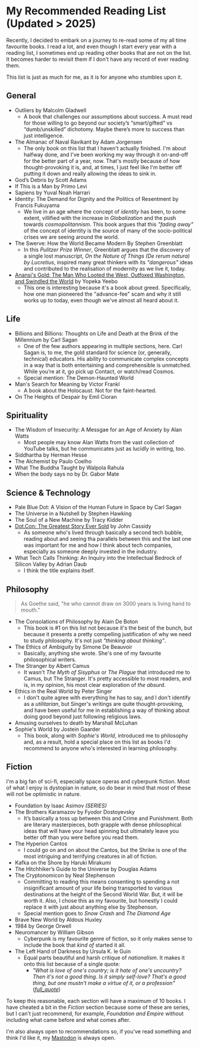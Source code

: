# My Recommended Reading List (Updated > 2025)

Recently, I decided to embark on a journey to re-read some of my all time favourite books. I read a lot, and even though I start every year with a reading list, I sometimes end up reading other books that are not on the list. It becomes harder to revisit them if I don't have any record of ever reading them.

This list is just as much for me, as it is for anyone who stumbles upon it.

## General

- Outliers by Malcolm Gladwell
  - A book that challenges our assumptions about success. A must read for those willing to go beyond our society’s “smart/gifted” vs “dumb/unskilled” dichotomy. Maybe there’s more to success than just intelligence.
- The Almanac of Naval Ravikant by Adam Jorgensen
  - The only book on this list that I haven't actually finished. I'm about halfway done, and I've been working my way through it on-and-off for the better part of a year, now. That's mostly because of how thought-provoking it is, and, at times, I just feel like I'm better off putting it down and really allowing the ideas to sink in.
- God’s Debris by Scott Adams
- If This is a Man by Primo Levi
- Sapiens by Yuval Noah Harrari
- Identity: The Demand for Dignity and the Politics of Resentment by Francis Fukuyama
  - We live in an age where the concept of _identity_ has been, to some extent, villified with the increase in _Globalization_ and the push towards _cosmopolitannism_. This book argues that this _"fading away"_ of the concept of identity is the source of many of the socio-political crises we are seeing around the world.
- The Swerve: How the World Became Modern By Stephen Greenblatt
  - In this _Pulitzer Prize Winner_, Greenblatt argues that the discovery of a single lost manuscript, _On the Nature of Things (De rerum natura) by Lucretius_, inspired many great thinkers with its _"dangerous"_ ideas and contributed to the realisation of modernity as we live it, today.
- [Anansi's Gold: The Man Who Looted the West, Outfoxed Washington, and Swindled the World](https://www.amazon.com/Anansis-Gold-Outfoxed-Washington-Swindled/dp/1635574730) by Yopeka Yeebo
  - This one is interesting because it's a book about greed. Specifically, how one man pioneered the "advance-fee" scam and why it still works up to today, even though we've almost all heard about it.

## Life

- Billions and Billions: Thoughts on Life and Death at the Brink of the Millennium by Carl Sagan
  - One of the few authors appearing in multiple sections, here. Carl Sagan is, to me, the gold standard for science (or, generally, technical) educators. His ability to communicate complex concepts in a way that is both entertaining and comprehensible is unmatched. While you’re at it, go pick up Contact, or watch/read Cosmos.
  - Special mention: The Demon-Haunted World
- Man's Search for Meaning by Victor Frankl
  - A book about the Holocaust. Not for the faint-hearted.
- On The Heights of Despair by Emil Cioran

## Spirituality

- The Wisdom of Insecurity: A Messgae for an Age of Anxiety by Alan Watts
  - Most people may know Alan Watts from the vast collection of YouTube talks, but he communicates just as lucidly in writing, too.
- Siddhartha by Herman Hesse
- The Alchemist by Paulo Coelho
- What The Buddha Taught by Walpola Rahula
- When the body says no by Dr. Gabor Mate

## Science & Technology

- Pale Blue Dot: A Vision of the Human Future in Space by Carl Sagan
- The Universe in a Nutshell by Stephen Hawking
- The Soul of a New Machine by Tracy Kidder
- [Dot.Con: The Greatest Story Ever Sold](https://www.amazon.com/Dot-Greatest-Story-Ever-Sold/dp/0060008806) by John Cassidy
  - As someone who's lived through basically a second tech bubble, reading about and seeing tha parallels between this and the last one was important for me and how I think about tech companies, especially as someone deeply invested in the industry.
- What Tech Calls Thinking: An Inquiry into the Intellectual Bedrock of Silicon Valley by Adrian Daub
  - I think the title explains itself.

## Philosophy

> As Goethe said, "he who cannot draw on 3000 years is living hand to mouth."

- The Consolations of Philosophy by Alain De Boton
  - This book is #1 on this list not because it's the best of the bunch, but because it presents a pretty compelling justification of why we need to study philosophy. It's not just _"thinking about thinking"_.
- The Ethics of Ambiguity by Simone De Beauvoir
  - Basically, anything she wrote. She's one of my favourite philosophical writers.
- The Stranger by Albert Camus
  - It wasn't _The Myth of Sisyphus_ or _The Plague_ that introduced me to Camus, but The Stranger. It's pretty accessible to most readers, and is, in my opinion, his most clear exploration of _the absurd_.
- Ethics in the Real World by Peter Singer
  - I don't quite agree with everything he has to say, and I don't identify as a _utilitarian_, but Singer's writings are quite thought-provoking, and have been useful for me in establishing a way of thinking about doing good beyond just following religious laws.
- Amusing ourselves to death by Marshall McLuhan
- Sophie's World by Jostein Gaarder
  - This book, along with _Sophie's World_, introduced me to philosophy and, as a result, hold a special place on this list as books I'd recommend to anyone who's interested in learning philosophy.

## Fiction

I'm a big fan of sci-fi, especially space operas and cyberpunk fiction. Most of what I enjoy is dystopian in nature, so do bear in mind that most of these will not be optimistic in nature.

- Foundation by Isaac Asimov _(SERIES)_
- The Brothers Karamazov by Fyodor Dostoyevsky
  - It’s basically a toss up between this and Crime and Punishment. Both are literary masterpieces, both grapple with dense philosophical ideas that will have your head spinning but ultimately leave you better off than you were before you read them.
- The Hyperion Cantos
  - I could go on and on about the Cantos, but the Shrike is one of the most intriguing and terrifying creatures in all of fiction.
- Kafka on the Shore by Haruki Mirakumi
- The Hitchhiker’s Guide to the Universe by Douglas Adams
- The Cryptonomicon by Neal Stephenson
  - Committing to reading this means consenting to spending a not insignificant amount of your life being transported to various destinations at the height of the Second World War. But, it will be worth it. Also, I chose this as my favourite, but honestly I could replace it with just about anything else by Stephenson.
  - Special mention goes to _Snow Crash_ and _The Diamond Age_
- Brave New World by Aldous Huxley
- 1984 by George Orwell
- Neuromancer by William Gibson
  - Cyberpunk is my favourite genre of fiction, so it only makes sense to include the book that _kind of_ started it all.
- The Left Hand of Darkness by Ursula K. le Guin
  - Equal parts beautiful and harsh critique of _nationalism_. It makes it onto this list because of a single quote:
    - _"What is love of one's country; is it hate of one's uncountry? Then it's not a good thing. Is it simply self-love? That's a good thing, but one mustn't make a virtue of it, or a profession"_ (_[full_quote](https://www.goodreads.com/quotes/177684-how-does-one-hate-a-country-or-love-one-tibe)_)

To keep this reasonable, each section will have a maximum of 10 books. I have cheated a bit in the _Fiction_ section because some of these are series, but I can't just recommend, for example, _Foundation and Empire_ without including what came before and what comes after.

I'm also always open to recommendations so, if you've read something and think I'd like it, my [Mastodon](https://hachyderm.io/@ta1da) is always open.
